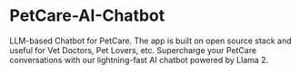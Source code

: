 # PetCare-AI-Chatbot
LLM-based Chatbot for PetCare. The app is built on open source stack and useful for Vet Doctors, Pet Lovers, etc. Supercharge your PetCare conversations with our lightning-fast AI chatbot powered by Llama 2.
